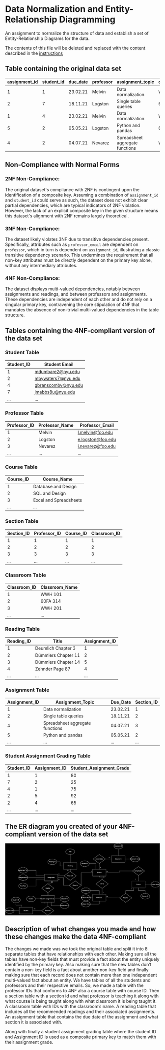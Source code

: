 # Data Normalization and Entity-Relationship Diagramming

An assignment to normalize the structure of data and establish a set of Entity-Relationship Diagrams for the data.

The contents of this file will be deleted and replaced with the content described in the [instructions](./instructions.md)

## Table containing the original data set

| assignment_id | student_id | due_date | professor      | assignment_topic          | classroom | grade | relevant_reading   | professor_email    |
|---------------|------------|----------|----------------|---------------------------|-----------|-------|--------------------|--------------------|
| 1             | 1          | 23.02.21 | Melvin         | Data normalization        | WWH 101   | 80    | Deumlich Chapter 3 | l.melvin@foo.edu   |
| 2             | 7          | 18.11.21 | Logston        | Single table queries      | 60FA 314  | 25    | Dümmlers Chapter 11| e.logston@foo.edu  |
| 1             | 4          | 23.02.21 | Melvin         | Data normalization        | WWH 101   | 75    | Deumlich Chapter 3 | l.melvin@foo.edu   |
| 5             | 2          | 05.05.21 | Logston        | Python and pandas         | 60FA 314  | 92    | Dümmlers Chapter 14| e.logston@foo.edu  |
| 4             | 2          | 04.07.21 | Nevarez        | Spreadsheet aggregate functions | WWH 201 | 65  | Zehnder Page 87    | i.nevarez@foo.edu  |



## Non-Compliance with Normal Forms

### 2NF Non-Compliance:
The original dataset's compliance with 2NF is contingent upon the identification of a composite key. Assuming a combination of `assignment_id` and `student_id` could serve as such, the dataset does not exhibit clear partial dependencies, which are typical indicators of 2NF violation. However, the lack of an explicit composite key in the given structure means this dataset's alignment with 2NF remains largely theoretical.

### 3NF Non-Compliance:
The dataset likely violates 3NF due to transitive dependencies present. Specifically, attributes such as `professor_email` are dependent on `professor`, which in turn is dependent on `assignment_id`, illustrating a classic transitive dependency scenario. This undermines the requirement that all non-key attributes must be directly dependent on the primary key alone, without any intermediary attributes.

### 4NF Non-Compliance:
The dataset displays multi-valued dependencies, notably between assignments and readings, and between professors and assignments. These dependencies are independent of each other and do not rely on a singular primary key, contravening the core stipulation of 4NF that mandates the absence of non-trivial multi-valued dependencies in the table structure.

## Tables containing the 4NF-compliant version of the data set

### Student Table

| Student_ID | Student Email |
|------------| --------------|
| 1          | mdumbare2@nyu.edu   |
| 2          | mbywaters7@nyu.edu  |
| 4          | gbranscombv@nyu.edu |
| 7          | jmabbs8u@nyu.edu  |
| ...        | ...           |

### Professor Table

| Professor_ID | Professor_Name | Professor_Email      |
|--------------|----------------|----------------------|
| 1            | Melvin         | l.melvin@foo.edu     |
| 2            | Logston        | e.logston@foo.edu    |
| 3            | Nevarez        | i.nevarez@foo.edu    |
| ...          | ...            | ...                  |

### Course Table



| Course_ID | Course_Name        |
|-----------|--------------------|
| 1         | Database and Design|
| 2         | SQL and Design     |
| 3         | Excel and Spreadsheets|
| ...       | ...                |

### Section Table

| Section_ID | Professor_ID | Course_ID | Classroom_ID |
|------------|--------------|-----------|--------------|
| 1          | 1            | 1         | 1            |
| 2          | 2            | 2         | 2            |
| 3          | 3            | 3         | 3            |
| ...        | ...          | ...       | ...          |

### Classroom Table

| Classroom_ID | Classroom_Name |
|--------------|----------------|
| 1            | WWH 101        |
| 2            | 60FA 314       |
| 3            | WWH 201        |
| ...          | ...            |


### Reading Table


| Reading_ID | Title                  | Assignment_ID |
|------------|------------------------|---------------|
| 1          | Deumlich Chapter 3     | 1             |
| 2          | Dümmlers Chapter 11    | 2             |
| 3          | Dümmlers Chapter 14    | 5             |
| 4          | Zehnder Page 87        | 4             |
| ...        | ...                    | ...           |

### Assignment Table

| Assignment_ID | Assignment_Topic                   | Due_Date | Section_ID |
|---------------|------------------------------------|----------|------------|
| 1             | Data normalization                 | 23.02.21 | 1          |
| 2             | Single table queries               | 18.11.21 | 2          |
| 4             | Spreadsheet aggregate functions    | 04.07.21 | 3          |
| 5             | Python and pandas                  | 05.05.21 | 2          |
| ...           | ...                                | ...      | ...        |


### Student Assignment Grading Table

| Student_ID | Assignment_ID | Student_Assignment_Grade |
|------------|---------------|--------------------------|
| 1          | 1             | 80                       |
| 7          | 2             | 25                       |
| 4          | 1             | 75                       |
| 2          | 5             | 92                       |
| 2          | 4             | 65                       |
| ...        | ...           | ...                      |

## The ER diagram you created of your 4NF-compliant version of the data set

![ER diagram you created of your 4NF-compliant](https://github.com/dbdesign-students-spring2024/5-database-design-VideoStorms/blob/master/images/ER%20Diagram.svg)

## Description of what changes you made and how these changes make the data 4NF-compliant

The changes we made was we took the original table and split it into 8 separate tables that have relationships with each other. Making sure all the tables have non-key fields that must provide a fact about the entity uniquely identified by the primary key. Also making sure that the new tables don’t contain a non-key field is a fact about another non-key field and finally making sure that each record does not contain more than one independent multi-valued fact about an entity. 
We have tables of all the students and professors and their respective emails. 
So, we made a table with the professor IDs that conforms to 4NF also a course table with course ID. 
Then a section table with a section id and what professor is teaching it along with what course is being taught along with what classroom it is being taught it. 
A classroom table with IDs with the classroom’s name. A reading table that includes all the recommended readings and their associated assignments. An assignment table that contains the due date of the assignment and what section it is associated with.

Along with finally a student assignment grading table where the student ID and Assignment ID is used as a composite primary key to match them with their assignment grade.
